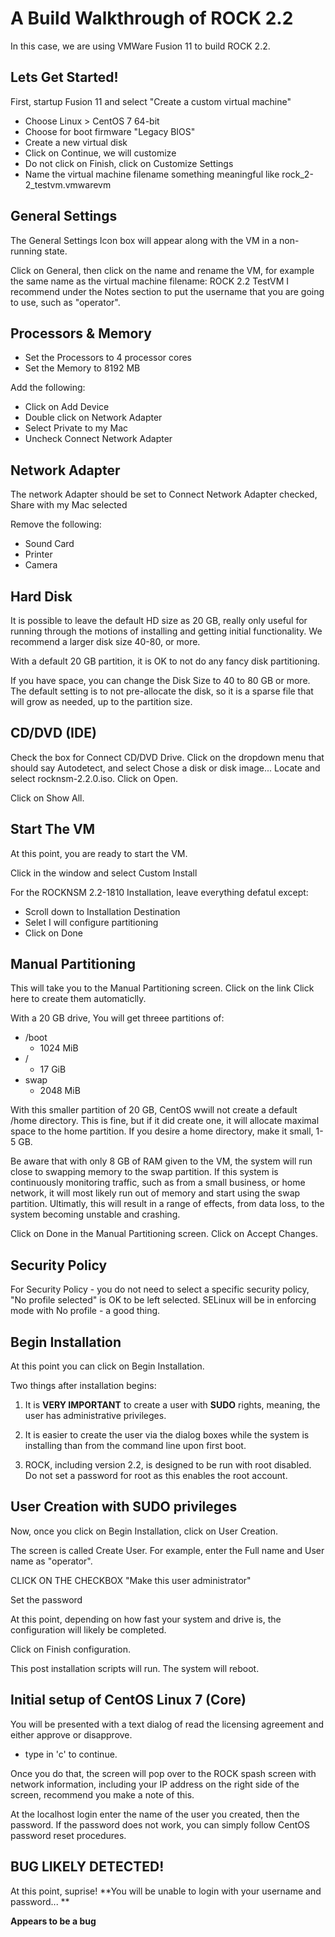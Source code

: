# A Build Walkthrough of ROCK 2.2

In this case, we are using VMWare Fusion 11 to build ROCK 2.2.  

## Lets Get Started! 

First, startup Fusion 11 and select "Create a custom virtual machine"

* Choose Linux > CentOS 7 64-bit
* Choose for boot firmware "Legacy BIOS"
* Create a new virtual disk
* Click on Continue, we will customize 
* Do not click on Finish, click on Customize Settings
* Name the virtual machine filename something meaningful like rock_2-2_testvm.vmwarevm

## General Settings

The General Settings Icon box will appear along with the VM in a non-running state.  

Click on General, then click on the name and rename the VM, for example the same name as the virtual machine filename: ROCK 2.2 TestVM
I recommend under the Notes section to put the username that you are going to use, such as "operator".

## Processors & Memory
* Set the Processors to 4 processor cores
* Set the Memory to 8192 MB

Add the following:
* Click on Add Device
* Double click on Network Adapter
* Select Private to my Mac
* Uncheck Connect Network Adapter

## Network Adapter

The network Adapter should be set to Connect Network Adapter checked, Share with my Mac selected

Remove the following:
* Sound Card
* Printer
* Camera

## Hard Disk

It is possible to leave the default HD size as 20 GB, really only useful for running through the motions of installing and getting initial functionality.  We recommend a larger disk size 40-80, or more.  

With a default 20 GB partition, it is OK to not do any fancy disk partitioning. 

If you have space, you can change the Disk Size to 40 to 80 GB or more.  The default setting is to not pre-allocate the disk, so it is a sparse file that will grow as needed, up to the partition size. 

## CD/DVD (IDE)
Check the box for Connect CD/DVD Drive. Click on the dropdown menu that should say Autodetect, and select Chose a disk or disk image... Locate and select rocknsm-2.2.0.iso. Click on Open.

Click on Show All. 

## Start The VM

At this point, you are ready to start the VM.  

Click in the window and select Custom Install

For the ROCKNSM 2.2-1810 Installation, leave everything defatul except:
* Scroll down to Installation Destination
* Selet I will configure partitioning
* Click on Done

## Manual Partitioning

This will take you to the Manual Partitioning screen.  Click on the link Click here to create them automaticlly.

With a 20 GB drive, You will get threee partitions of:
* /boot 
   * 1024 MiB
* / 
   * 17 GiB
* swap 
   * 2048 MiB 

With this smaller partition of 20 GB, CentOS wwill not create a default /home directory.  This is fine, but if it did create one, it will allocate maximal space to the home partition.  If you desire a home directory, make it small, 1-5 GB. 

Be aware that with only 8 GB of RAM given to the VM, the system will run close to swapping memory to the swap partition.  If this system is continuously monitoring traffic, such as from a small business, or home network, it will most likely run out of memory and start using the swap partition.  Ultimatly, this will result in a range of effects, from data loss, to the system becoming unstable and crashing.

Click on Done in the Manual Partitioning screen. Click on Accept Changes.

## Security Policy

For Security Policy - you do not need to select a specific security policy, "No profile selected" is OK to be left selected.  SELinux will be in enforcing mode with No profile - a good thing.

## Begin Installation

At this point you can click on Begin Installation.  

Two things after installation begins: 

1. It is **VERY IMPORTANT** to create a user with **SUDO** rights, meaning, the user has administrative privileges.

2. It is easier to create the user via the dialog boxes while the system is installing than from the command line upon first boot.

3. ROCK, including version 2.2, is designed to be run with root disabled.  Do not set a password for root as this enables the root account.  

## User Creation with SUDO privileges

Now, once you click on Begin Installation, click on User Creation.

The screen is called Create User.  For example, enter the Full name and User name as "operator".

CLICK ON THE CHECKBOX "Make this user administrator" 

Set the password

At this point, depending on how fast your system and drive is, the configuration will likely be completed.  

Click on Finish configuration.

This post installation scripts will run.  The system will reboot. 

## Initial setup of CentOS Linux 7 (Core)

You will be presented with a text dialog of read the licensing agreement and either approve or disapprove. 

* type in 'c' to continue.  

Once you do that, the screen will pop over to the ROCK spash screen with network information, including your IP address on the right side of the screen, recommend you make a note of this.

At the localhost login enter the name of the user you created, then the password.  If the password does not work, you can simply follow CentOS password reset procedures. 

## BUG LIKELY DETECTED!

At this point, suprise! **You will be unable to login with your username and password... **

**Appears to be a bug**

